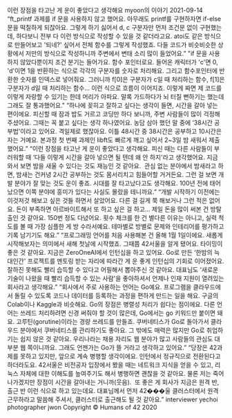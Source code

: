 이런 장점을 타고난 게 운이 좋았다고 생각해요
myoon의 이야기
2021-09-14
“ft_printf 과제를 if 문을 사용하지 않고 했어요. 아무래도 printf를 구현하자면 if-else 문을 떡칠하게 되잖아요. 그렇게 하기 싫어서 d, c 구분자만 먼저 조건문 없이 구현했는데, 하다보니 전부 다 이런 방식으로 작성할 수 있을 것 같더라고요. atoi도 같은 방식으로 만들어보고 '되네?' 싶어서 전체 함수를 그렇게 작성했죠. 다들 코드가 비슷비슷한 상황에서 저만의 방식으로 작성하니까 주변에서 변태 소리 많이 들었어요.”
"if 문을 사용하지 않았다뿐이지 조건 분기는 들어가요. 함수 포인터로요. 들어온 캐릭터가 'c'면 0, 'd'이면 1을 반환하는 식으로 각각의 구분자를 숫자로 처리해요. 그리고 함수포인터에 반환한 숫자를 인덱스로 넣어줘요. 그러니까 f[0]은 구분자가 c일 때 처리하는 함수, f[1]은 구분자가 d일 때 처리하는 함수... 이런 식으로 흐름이 이어지죠. 이렇게 짜면 제 코드를 이렇게 자랑할 수 있기는 한데 머리가 아파요. 말록 가드하다가 뇌 터질 뻔하기는 했는데 그래도 잘 통과했어요."
“하나에 꽂히고 잘하고 싶다는 생각이 들면, 시간을 갈아 넣는 편이에요. 피신할 때 잠과 밥도 거르고 코딩만 하다 보니까, 주변 사람들이 많이 걱정해주셨어요. 그때는 꼭 붙고 싶다는 생각 하나였어요. 농담 삼아 했던 말 중에 ‘38시간 공부법'이라고 있어요. 격일제로 했잖아요. 이틀 48시간 중 38시간은 공부하고 10시간은 자는 거예요. 본과정 첫 번째 과제인 libft도 빠르게 깨고 싶어서 2~3일 밤 새워서 제출했어요.”
“이런 장점을 타고난 게 운이 좋았다고 생각해요. 피신 때는 다른 사람들이 부러워할 때 ‘다들 이렇게 시간을 갈아 넣으면 될 텐데 왜 안 하지'라고 생각했어요. 지금 와서 보면 밤을 새울 수 있다는 것도 재능인 것 같아요.  관심 없는 분야에서 밤새라고 하면, 밤새는 건커녕 2시간 공부하는 것도 몸서리치고 힘들어할 거거든요. 그런 걸 보면 개발 분야가 잘 맞는 것도 운이 좋죠. 시대를 잘 타고났다고도 생각해요. 100년 전에 태어났으면 이쪽 분야에 흥미가 있다는 사실도 몰랐을 테니까요.”
“개발 시작하기 이전에는 이것저것 해보고 싶은 것들 하면서 살았어요. 다른 걸 길게 쭉 해보거나 그런 적은 없어요. 돈이 부족하면 아르바이트해서 또 하고 싶은 걸 하고... 제일 돈을 많이 써본 건 방탈출인 것 같아요. 150번 정도 다녔어요. 횟수 체크를 한 건 별다른 이유는 아니고, 실력 척도를 볼 때 가장 심플한 게 방 수라서예요. 테마별로 방별로 문제와 인테리어를 평가하고 기록 남기기도 해요.”
“프로그래밍 언어를 처음 사용해본 건 올해 1월 1일이에요. 새롭게 시작해보자는 의미에서 새해 첫날에 시작했죠. 그때쯤 42서울을 알게 됐어요. 타이밍이 좋은 것 같아요. 지금은 ZeroOneAI에서 인턴십을 하고 있어요. Go로 만든 ‘한밤의 늑대인간' 프로젝트를 멘토링 받는 자리에 따라간 게 운 좋게 인턴십의 기회로 이어졌어요. 잘하진 못해도 빨리 습득할 수 있다고 어필해서 뽑아주신 것 같아요. 대표님도 ‘새로운 기술이 나왔을 때 빨리 습득할 수 있는 사람'을 좋아하셔서 언제나 인재 지원이 열려있는 회사라고 생각해요.”
“회사에서 주로 사용하는 언어는 Go예요. 프로그램을 클라우드에서 돌릴 수 있도록 코드나 데이터를 등록하는 과정을 편하게 만드는 일을 해요. 구글의 Colab이나 Kaggle과 비슷해요. Go의 장점은 병렬성 처리가 쉽다는 점이에요. 다른 언어는 쓰레드 처리하려면 신경 써줘야 할 것이 많은데, Go에서는 go 키워드만 붙이면 돼요. 고루틴(gorutine)이라는 경량 쓰레드를 만들죠. 쿠버네티스가 Go로 돌아가서 클라우드 분야에서 쿠버네티스를 관리하기도 좋아요. 그 밖에도 매력은 많지만 Go로 취업하기는 쉽지 않은 것 같아요. 우리나라는 채용 자리도 웹 분야가 많고 사람들의 관심도 대부분 웹 쪽이니까요. 그래도 언젠가는 Go가 뜰 거라고 생각하고 있어요.”
“당장은 42과제를 못하고 있지만, 앞으로 계속 병행할 생각이에요. 인턴에서 정규직으로 전환된다고 하더라도요. 42서울은 비전공자 입장에서 봤을 때는 네트워크 지식을 얻을 수 있고, 리눅스 자체에 대한 이해도를 높여주기도 해서 병행하면 괜찮을 것 같아요. 물론 저는 죽어 나가겠지만 장점이 시간을 갈아내는 거니까(웃음).  또 좋은 게 회사가 지금은 원격 반, 출근 반 이런 식으로 하고 있는데요. 대표님께서 먼저 42���울 클러스터에서 원격 근무하라고 말씀해 주셔서, 클러스터로 출근해도 될 것 같아요.”
interviewer yechoi
photographer jwon
Copyright © Humans of 42 2020

